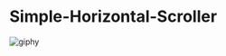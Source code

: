 ﻿# Simple-Horizontal-Scroller
![giphy](https://github.com/user-attachments/assets/3087547d-4640-48aa-aeb9-02c778899c64)
